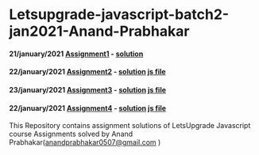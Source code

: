 # Letsupgrade-javascript-batch2-jan2021-Anand-Prabhakar

#### 21/january/2021 [Assignment1](https://drive.google.com/drive/folders/15US7MsuUqnyCS83uxTE6JKkDhufUk9-q) - [solution](https://github.com/anandprabhakar0507/Letsupgrade-javascript-batch2-jan2021-Anand-Prabhakar/blob/main/Assignment%201%20solution.txt)

#### 22/january/2021  [Assignment2](https://drive.google.com/drive/folders/1irlQqq85SXLcFgL0ZjB8KB5GOaHdgKx7) - [solution](https://github.com/anandprabhakar0507/Letsupgrade-javascript-batch2-jan2021-Anand-Prabhakar/blob/main/Assignment%202%20solution.txt)  [js file](https://github.com/anandprabhakar0507/Letsupgrade-javascript-batch2-jan2021-Anand-Prabhakar/blob/main/Assignment2.js)

#### 23/january/2021  [Assignment3](https://drive.google.com/drive/folders/12BaIzbJweqiZiWX23WI-B5V7pTIU_woR) - [solution]()  [js file]()

#### 22/january/2021  [Assignment4](https://drive.google.com/drive/folders/195kavGJW0w_ctwKCvWMgKF4Ag3i58F0U) - [solution]()  [js file]()


This Repository contains assignment solutions of LetsUpgrade Javascript course Assignments solved by Anand Prabhakar(anandprabhakar0507@gmail.com )
